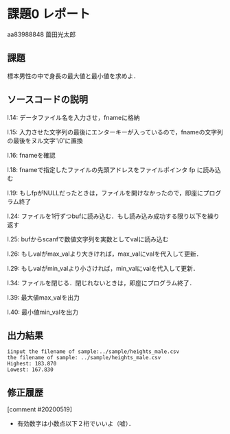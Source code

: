 # 課題0 レポート

aa83988848 薗田光太郎

## 課題

標本男性の中で身長の最大値と最小値を求めよ．

## ソースコードの説明

l.14: データファイル名を入力させ，fnameに格納

l.15: 入力させた文字列の最後にエンターキーが入っているので，fnameの文字列の最後をヌル文字'\0'に置換

l.16: fnameを確認

l.18: fnameで指定したファイルの先頭アドレスをファイルポインタ fp に読み込む

l.19: もしfpがNULLだったときは，ファイルを開けなかったので，即座にプログラム終了

l.24: ファイルを1行ずつbufに読み込む．もし読み込み成功する限り以下を繰り返す

l.25: bufからscanfで数値文字列を実数としてvalに読み込む

l.26: もしvalがmax_valより大きければ，max_valにvalを代入して更新．

l.29: もしvalがmin_valより小さければ，min_valにvalを代入して更新．

l.34: ファイルを閉じる．閉じれないときは，即座にプログラム終了．

l.39: 最大値max_valを出力

l.40: 最小値min_valを出力

## 出力結果

```
iinput the filename of sample:../sample/heights_male.csv
the filename of sample: ../sample/heights_male.csv
Highest: 183.870
Lowest: 167.830
```

## 修正履歴

[comment #20200519]
- 有効数字は小数点以下２桁でいいよ（嘘）．
